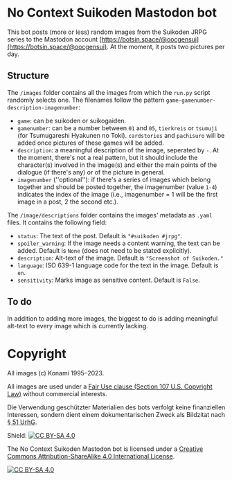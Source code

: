 # No Context Suikoden Mastodon bot
This bot posts (more or less) random images from the Suikoden JRPG series to the Mastodon account [https://botsin.space/@oocgensui](https://botsin.space/@oocgensui). At the moment, it posts two pictures per day.

## Structure

The `/images` folder contains all the images from which the `run.py` script randomly selects one. The filenames follow the pattern `game-gamenumber-description-imagenumber`:
* `game`: can be suikoden or suikogaiden. 
* `gamenumber`: can be a number between `01` and `05`, `tierkreis` or `tsumuji` (for Tsumugareshi Hyakunen no Toki). `cardstories` and `pachisuro` will be added once pictures of these games will be added.
* `description`: a meaningful description of the image, seperated by `-`. At the moment, there's not a real pattern, but it should include the character(s) involved in the image(s) and either the main points of the dialogue (if there's any) or of the picture in general.
* `imagenumber` (''optional''): if there's a series of images which belong together and should be posted together, the imagenumber (value `1-4`) indicates the index of the image (i.e., imagenumber = 1 will be the first image in a post, 2 the second etc.).

The `/image/descriptions` folder contains the images' metadata as `.yaml` files. It contains the following field:
* `status`: The text of the post. Default is `"#suikoden #jrpg"`.
* `spoiler_warning`: If the image needs a content warning, the text can be added. Default is `None` (does not need to be stated explicitly).
* `description`: Alt-text of the image. Default is `"Screenshot of Suikoden."`
* `language`: ISO 639-1 language code for the text in the image. Default is `en`.
* `sensitivity`: Marks image as sensitive content. Default is `False`.

## To do

In addition to adding more images, the biggest to do is adding meaningful alt-text to every image which is currently lacking.

# Copyright 

All images (c) Konami 1995–2023. 

All images are used under a [Fair Use clause (Section 107 U.S. Copyright Law)](https://www.copyright.gov/title17/92chap1.html#107) without commercial interests.

Die Verwendung geschützter Materialien des bots verfolgt keine finanziellen Interessen, sondern dient einem dokumentarischen Zweck als Bildzitat nach [§ 51 UrhG](https://www.gesetze-im-internet.de/urhg/__51.html). 

Shield: [![CC BY-SA 4.0][cc-by-sa-shield]][cc-by-sa]

The No Context Suikoden Mastodon bot is licensed under a
[Creative Commons Attribution-ShareAlike 4.0 International License][cc-by-sa].

[![CC BY-SA 4.0][cc-by-sa-image]][cc-by-sa]

[cc-by-sa]: http://creativecommons.org/licenses/by-sa/4.0/
[cc-by-sa-image]: https://licensebuttons.net/l/by-sa/4.0/88x31.png
[cc-by-sa-shield]: https://img.shields.io/badge/License-CC%20BY--SA%204.0-lightgrey.svg
